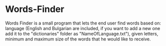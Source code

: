 # Words-Finder
Words Finder is a small program that lets the end user find words based on: language (English and Bulgarian are included, if you want to add a new one add it to the "dictionaries" folder as "NameOfLanguage.txt"), given letters, minimum and maximum size of the words that he would like to receive.
